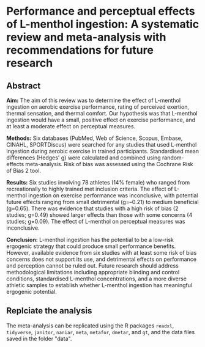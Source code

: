 # Performance and perceptual effects of L-menthol ingestion: A systematic review and meta-analysis with recommendations for future research

## Abstract
**Aim:** The aim of this review was to determine the effect of L-menthol ingestion on aerobic exercise performance, rating of perceived exertion, thermal sensation, and thermal comfort. Our hypothesis was that L-menthol ingestion would have a small, positive effect on exercise performance, and at least a moderate effect on perceptual measures. 

**Methods:** Six databases (PubMed, Web of Science, Scopus, Embase, CINAHL, SPORTDiscus) were searched for any studies that used L-menthol ingestion during aerobic exercise in trained participants. Standardised mean differences (Hedges' g) were calculated and combined using random-effects meta-analysis. Risk of bias was assessed using the Cochrane Risk of Bias 2 tool. 

**Results:** Six studies involving 78 athletes (14% female) who ranged from recreationally to highly trained met inclusion criteria. The effect of L-menthol ingestion on exercise performance was inconclusive, with potential future effects ranging from small detrimental (g=–0.21) to medium beneficial (g=0.65). There was evidence that studies with a high risk of bias (2 studies; g=0.49) showed larger effects than those with some concerns (4 studies; g=0.09). The effect of L-menthol on perceptual measures was inconclusive. 

**Conclusion:** L-menthol ingestion has the potential to be a low-risk ergogenic strategy that could produce small performance benefits. However, available evidence from six studies with at least some risk of bias concerns does not support its use, and detrimental effects on performance and perception cannot be ruled out. Future research should address methodological limitations including appropriate blinding and control conditions, standardised L-menthol concentrations, and a more diverse athletic samples to establish whether L-menthol ingestion has meaningful ergogenic potential.  

## Replciate the analysis
The meta-analysis can be replicated using the R packages `readxl`, `tidyverse`, `janitor`, `naniar`, `meta`, `metafor`, `dmetar`, and `gt`, and the data files saved in the folder "data".
